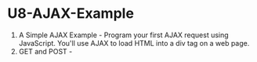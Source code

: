 # U8-AJAX-Example
 
1. A Simple AJAX Example - Program your first AJAX request using JavaScript. You'll use AJAX to load HTML into a div tag on a web page.
2. GET and POST - 